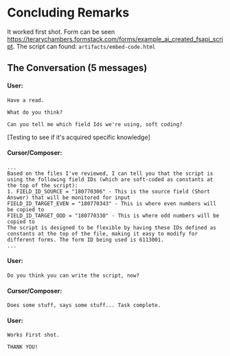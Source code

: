 # Concluding Remarks

It worked first shot. Form can be seen https://terarychambers.formstack.com/forms/example_ai_created_fsapi_script.
The script can found: `artifacts/embed-code.html`

## The Conversation (5 messages)

#### User:

```
Have a read.

What do you think?

Can you tell me which field Ids we're using, soft coding?
```

[Testing to see if it's acquired specific knowledge]

#### Cursor/Composer:

```
...
Based on the files I've reviewed, I can tell you that the script is using the following field IDs (which are soft-coded as constants at the top of the script):
1. FIELD_ID_SOURCE = "180770306" - This is the source field (Short Answer) that will be monitored for input
FIELD_ID_TARGET_EVEN = "180770343" - This is where even numbers will be copied to
FIELD_ID_TARGET_ODD = "180770330" - This is where odd numbers will be copied to
The script is designed to be flexible by having these IDs defined as constants at the top of the file, making it easy to modify for different forms. The form ID being used is 6113001.
...
```

#### User:

```
Do you think you can write the script, now?
```

#### Cursor/Composer:

`Does some stuff, says some stuff... Task complete.`

#### User:

```
Works First shot.

THANK YOU!
```
